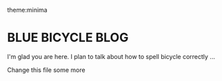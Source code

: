 theme:minima

# BLUE BICYCLE BLOG

I'm glad you are here. I plan to talk about how to spell bicycle correctly ...


Change this file some more
